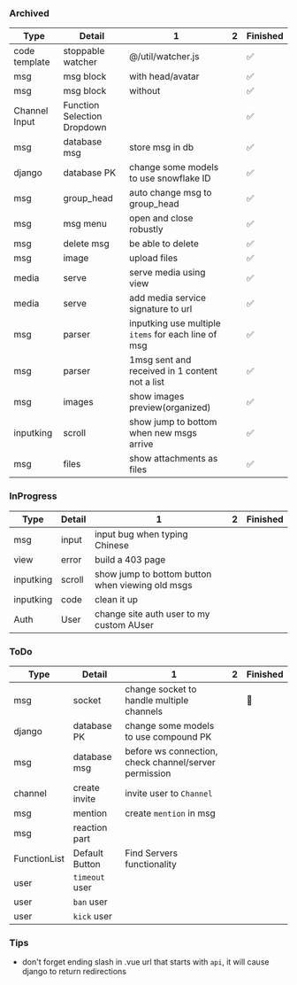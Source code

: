 ### Archived

|Type|Detail|1|2|Finished|
|---|---|---|---|---|
|code template|stoppable watcher|@/util/watcher.js|   |✅|
|msg|msg block|with head/avatar|   |✅|
|msg|msg block|without|   |✅|
|Channel Input|Function Selection Dropdown|   |   |✅|
|msg|database msg|store msg in db||✅|
|django|database PK|change some models to use snowflake ID||✅|
|msg|group_head|auto change msg to group_head||✅|
|msg|msg menu|open and close robustly||✅|
|msg|delete msg|be able to delete||✅|
|msg|image|upload files||✅|
|media|serve|serve media using view||✅|
|media|serve|add media service signature to url||✅|
|msg|parser|inputking use multiple `items` for each line of msg||✅|
|msg|parser|1msg sent and received in 1 content not a list||✅|
|msg|images|show images preview(organized)||✅|
|inputking|scroll|show jump to bottom when new msgs arrive||✅|
|msg|files|show attachments as files||✅|


### InProgress

|Type|Detail|1|2|Finished|
|---|---|---|---|---|
|msg|input|input bug when typing Chinese|||
|view|error|build a 403 page|||
|inputking|scroll|show jump to bottom button when viewing old msgs|||
|inputking|code|clean it up|||
|Auth|User|change site auth user to my custom AUser|||



### ToDo

|Type|Detail|1|2|Finished|
|---|---|---|---|---|
|msg|socket|change socket to handle multiple channels||🤺|
|django|database PK|change some models to use compound PK||
|msg|database msg|before ws connection, check channel/server permission||
|channel|create invite|invite user to `Channel`||
|msg|mention|create `mention` in msg||
|msg|reaction part|   |   ||
|FunctionList|Default Button|Find Servers functionality|||
|user|`timeout` user|||
|user|`ban` user|||
|user|`kick` user|||



### Tips

 - don't forget ending slash in .vue url that starts with `api`, it will cause django to return redirections
